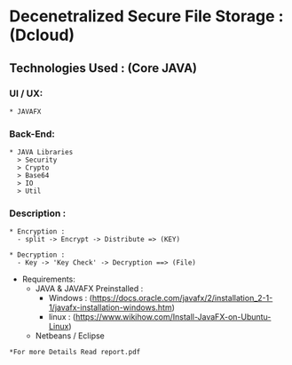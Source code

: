 # **Decenetralized Secure File Storage : (Dcloud)**

## Technologies Used : (Core JAVA)

### UI / UX:
    * JAVAFX

### Back-End:
    * JAVA Libraries
      > Security
      > Crypto
      > Base64
      > IO
      > Util

### Description :
    * Encryption :
      - split -> Encrypt -> Distribute => (KEY)
    
    * Decryption :
      - Key -> 'Key Check' -> Decryption ==> (File)


* Requirements:
  - JAVA & JAVAFX Preinstalled :
    - Windows : (https://docs.oracle.com/javafx/2/installation_2-1-1/javafx-installation-windows.htm)
    - linux : (https://www.wikihow.com/Install-JavaFX-on-Ubuntu-Linux)
  - Netbeans / Eclipse

`` *For more Details Read report.pdf ``
